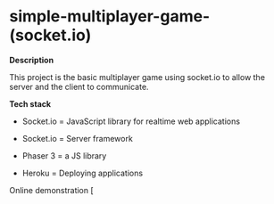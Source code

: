 # simple-multiplayer-game-(socket.io)

**Description**

This project is the basic multiplayer game using socket.io to allow the server and the client to communicate.

**Tech stack**

* Socket.io = JavaScript library for realtime web applications

* Socket.io = Server framework

* Phaser 3 = a JS library

* Heroku = Deploying applications

Online demonstration [
